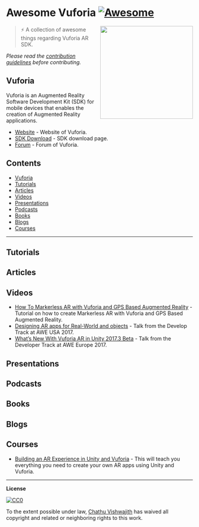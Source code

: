 # Awesome Vuforia [![Awesome](https://cdn.rawgit.com/sindresorhus/awesome/d7305f38d29fed78fa85652e3a63e154dd8e8829/media/badge.svg)](https://github.com/sindresorhus/awesome)

[<img src="https://raw.githubusercontent.com/iamchathu/awesome-vuforia/master/vuforia-color.png" align="right" width="250">](https://vuforia.com/)

>⚡️ A collection of awesome things regarding Vuforia AR SDK.

*Please read the [contribution guidelines](contributing.md) before contributing.*

## Vuforia

Vuforia is an Augmented Reality Software Development Kit (SDK) for mobile devices that enables the creation of Augmented Reality applications.

- [Website](https://reactioncommerce.com/) - Website of Vuforia.
- [SDK Download](https://developer.vuforia.com/downloads/sdk) - SDK download page.
- [Forum](https://developer.vuforia.com/forum) - Forum of Vuforia.


## Contents

- [Vuforia](#vuforia)
- [Tutorials](#tutorials)
- [Articles](#articles)
- [Videos](#videos)
- [Presentations](#presentations)
- [Podcasts](#podcasts)
- [Books](#books)
- [Blogs](#blogs)
- [Courses](#courses)

---

## Tutorials

## Articles

## Videos
- [How To Markerless AR with Vuforia and GPS Based Augmented Reality](https://www.youtube.com/watch?v=X6djed8e4n0) - Tutorial on how to create Markerless AR with Vuforia and GPS Based Augmented Reality.
- [Designing AR apps for Real-World and objects](https://www.youtube.com/watch?v=nRwgS1hEOUY) - Talk from the Develop Track at AWE USA 2017.
- [What’s New With Vuforia AR in Unity 2017.3 Beta](https://www.youtube.com/watch?v=Vt8y8kJ73no) - Talk from the Developer Track at AWE Europe 2017.

## Presentations

## Podcasts

## Books

## Blogs

## Courses
- [Building an AR Experience in Unity and Vuforia](https://www.pluralsight.com/courses/unity-vuforia-building-ar-experience) - This will teach you everything you need to create your own AR apps using Unity and Vuforia.

 
--- 
**License**

[![CC0](http://mirrors.creativecommons.org/presskit/buttons/88x31/svg/cc-zero.svg)](https://creativecommons.org/publicdomain/zero/1.0/)

To the extent possible under law, [Chathu Vishwajith](https://chathu.me) has waived all copyright and related or neighboring rights to this work.
